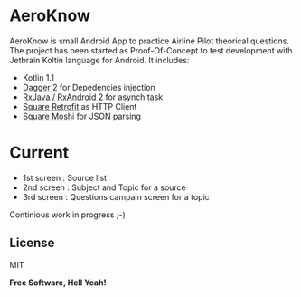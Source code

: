 # AeroKnow

AeroKnow is small Android App to practice Airline Pilot theorical questions.
The project has been started as Proof-Of-Concept to test development with Jetbrain Koltin language for Android. 
It includes:
  - Kotlin 1.1
  - [Dagger 2][dagger] for Depedencies injection
  - [RxJava / RxAndroid 2][rxLink] for asynch task
  - [Square Retrofit][retrofitLink] as HTTP Client
  - [Square Moshi][moshiLink] for JSON parsing

# Current
  - 1st screen : Source list
  - 2nd screen : Subject and Topic for a source
  - 3rd screen : Questions campain screen for a topic

Continious work in progress ;-)

License
----

MIT

**Free Software, Hell Yeah!**

[//]: # (These are reference links used in the body of this note and get stripped out when the markdown processor does its job. There is no need to format nicely because it shouldn't be seen. Thanks SO - http://stackoverflow.com/questions/4823468/store-comments-in-markdown-syntax)

   [rxLink]: <https://github.com/ReactiveX/RxAndroid>
   [dagger]: <https://google.github.io/dagger/>
   [retrofitLink]: <http://square.github.io/retrofit/>
   [moshiLink]: <https://github.com/square/moshi>

